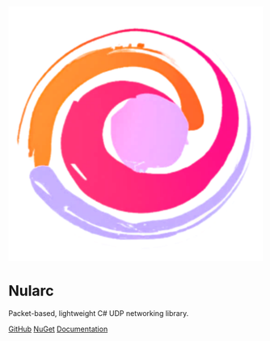 <!-- markdownlint-disable link-fragments -->
<!-- markdownlint-disable-next-line first-line-heading -->
![Nularc icon](img/icon.png ':size=256x256')

# Nularc

Packet-based, lightweight C# UDP networking library.

[GitHub](https://github.com/steveplays28/nularc)
[NuGet](https://www.nuget.org/packages/Nularc)
[Documentation](#introduction)
